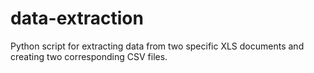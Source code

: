 # data-extraction
Python script for extracting data from two specific XLS documents and creating two corresponding CSV files.
